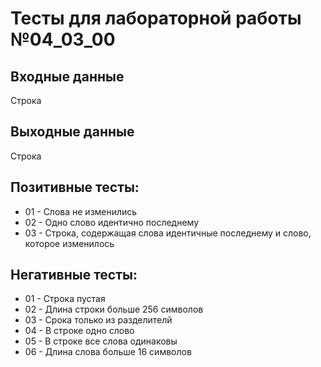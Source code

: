 # Тесты для лабораторной работы №04_03_00
## Входные данные
Cтрока
## Выходные данные
Строка
## Позитивные тесты:
- 01 - Слова не изменились
- 02 - Одно слово идентично последнему
- 03 - Строка, содержащая слова идентичные последнему и слово, которое изменилось
## Негативные тесты:
- 01 - Строка пустая
- 02 - Длина строки больше 256 символов
- 03 - Срока только из разделителй
- 04 - В строке одно слово
- 05 - В строке все слова одинаковы
- 06 - Длина слова больше 16 символов